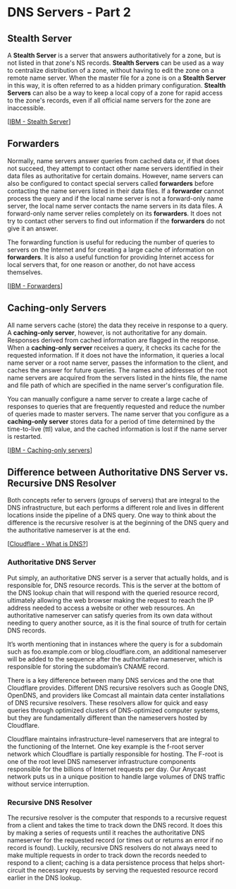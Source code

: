 # DNS Servers - Part 2

## Stealth Server

A **Stealth Server** is a server that answers authoritatively for a zone, but is not listed in that zone's NS records.
**Stealth Servers** can be used as a way to centralize distribution of a zone, without having to edit the zone on a remote name server.
When the master file for a zone is on a **Stealth Server** in this way, it is often referred to as a hidden primary configuration.
**Stealth Servers** can also be a way to keep a local copy of a zone for rapid access to the zone's records, even if all official name servers for the zone are inaccessible.

[[IBM - Stealth Server](https://www.ibm.com/docs/en/zos/2.4.0?topic=servers-stealth-server)]

## Forwarders

Normally, name servers answer queries from cached data or, if that does not succeed, they attempt to contact other name servers identified in their data files as authoritative for certain domains.
However, name servers can also be configured to contact special servers called **forwarders** before contacting the name servers listed in their data files.
If a **forwarder** cannot process the query and if the local name server is not a forward-only name server, the local name server contacts the name servers in its data files.
A forward-only name server relies completely on its **forwarders**.
It does not try to contact other servers to find out information if the **forwarders** do not give it an answer.

The forwarding function is useful for reducing the number of queries to servers on the Internet and for creating a large cache of information on **forwarders**.
It is also a useful function for providing Internet access for local servers that, for one reason or another, do not have access themselves.

[[IBM - Forwarders](https://www.ibm.com/docs/en/zos/2.4.0?topic=servers-forwarders)]

## Caching-only Servers

All name servers cache (store) the data they receive in response to a query.
A **caching-only server**, however, is not authoritative for any domain.
Responses derived from cached information are flagged in the response.
When a **caching-only server** receives a query, it checks its cache for the requested information.
If it does not have the information, it queries a local name server or a root name server, passes the information to the client, and caches the answer for future queries.
The names and addresses of the root name servers are acquired from the servers listed in the hints file, the name and file path of which are specified in the name server's configuration file.

You can manually configure a name server to create a large cache of responses to queries that are frequently requested and reduce the number of queries made to master servers.
The name server that you configure as a **caching-only server** stores data for a period of time determined by the time-to-live (ttl) value, and the cached information is lost if the name server is restarted.

[[IBM - Caching-only servers](https://www.ibm.com/docs/en/zos/2.4.0?topic=servers-caching-only)]

## Difference between Authoritative DNS Server vs. Recursive DNS Resolver

Both concepts refer to servers (groups of servers) that are integral to the DNS infrastructure, but each performs a different role and lives in different locations inside the pipeline of a DNS query.
One way to think about the difference is the recursive resolver is at the beginning of the DNS query and the authoritative nameserver is at the end.

[[Cloudflare - What is DNS?](https://www.cloudflare.com/learning/dns/what-is-dns/)]

### Authoritative DNS Server

Put simply, an authoritative DNS server is a server that actually holds, and is responsible for, DNS resource records.
This is the server at the bottom of the DNS lookup chain that will respond with the queried resource record, ultimately allowing the web browser making the request to reach the IP address needed to access a website or other web resources.
An authoritative nameserver can satisfy queries from its own data without needing to query another source, as it is the final source of truth for certain DNS records.

It’s worth mentioning that in instances where the query is for a subdomain such as foo.example.com or blog.cloudflare.com, an additional nameserver will be added to the sequence after the authoritative nameserver, which is responsible for storing the subdomain’s CNAME record.

There is a key difference between many DNS services and the one that Cloudflare provides.
Different DNS recursive resolvers such as Google DNS, OpenDNS, and providers like Comcast all maintain data center installations of DNS recursive resolvers.
These resolvers allow for quick and easy queries through optimized clusters of DNS-optimized computer systems, but they are fundamentally different than the nameservers hosted by Cloudflare.

Cloudflare maintains infrastructure-level nameservers that are integral to the functioning of the Internet.
One key example is the f-root server network which Cloudflare is partially responsible for hosting.
The F-root is one of the root level DNS nameserver infrastructure components responsible for the billions of Internet requests per day.
Our Anycast network puts us in a unique position to handle large volumes of DNS traffic without service interruption.

### Recursive DNS Resolver

The recursive resolver is the computer that responds to a recursive request from a client and takes the time to track down the DNS record.
It does this by making a series of requests until it reaches the authoritative DNS nameserver for the requested record (or times out or returns an error if no record is found).
Luckily, recursive DNS resolvers do not always need to make multiple requests in order to track down the records needed to respond to a client; caching is a data persistence process that helps short-circuit the necessary requests by serving the requested resource record earlier in the DNS lookup.
